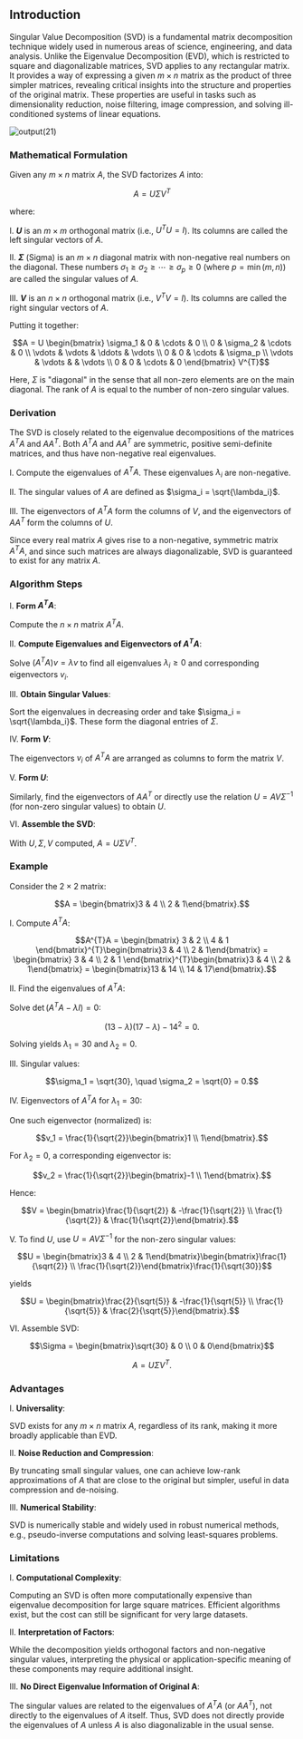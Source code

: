## Introduction

Singular Value Decomposition (SVD) is a fundamental matrix decomposition technique widely used in numerous areas of science, engineering, and data analysis. Unlike the Eigenvalue Decomposition (EVD), which is restricted to square and diagonalizable matrices, SVD applies to any rectangular matrix. It provides a way of expressing a given $m \times n$ matrix as the product of three simpler matrices, revealing critical insights into the structure and properties of the original matrix. These properties are useful in tasks such as dimensionality reduction, noise filtering, image compression, and solving ill-conditioned systems of linear equations.

![output(21)](https://github.com/user-attachments/assets/1479f467-1d30-4f80-84e2-4c996d4b09fc)

### Mathematical Formulation

Given any $m \times n$ matrix $A$, the SVD factorizes $A$ into:

$$A = U \Sigma V^{T}$$

where:

I. **$U$** is an $m \times m$ orthogonal matrix (i.e., $U^{T}U = I$). Its columns are called the left singular vectors of $A$.

II. **$\Sigma$** (Sigma) is an $m \times n$ diagonal matrix with non-negative real numbers on the diagonal. These numbers $\sigma_1 \geq \sigma_2 \geq \cdots \geq \sigma_p \geq 0$ (where $p = \min(m,n)$) are called the singular values of $A$.

III. **$V$** is an $n \times n$ orthogonal matrix (i.e., $V^{T}V = I$). Its columns are called the right singular vectors of $A$.

Putting it together:

$$A = U \begin{bmatrix}
\sigma_1 & 0 & \cdots & 0 \\
0 & \sigma_2 & \cdots & 0 \\
\vdots & \vdots & \ddots & \vdots \\
0 & 0 & \cdots & \sigma_p \\
\vdots & \vdots & & \vdots \\
0 & 0 & \cdots & 0
\end{bmatrix} V^{T}$$

Here, $\Sigma$ is "diagonal" in the sense that all non-zero elements are on the main diagonal. The rank of $A$ is equal to the number of non-zero singular values.

### Derivation

The SVD is closely related to the eigenvalue decompositions of the matrices $A^{T}A$ and $AA^{T}$. Both $A^{T}A$ and $AA^{T}$ are symmetric, positive semi-definite matrices, and thus have non-negative real eigenvalues.

I. Compute the eigenvalues of $A^{T}A$. These eigenvalues $\lambda_i$ are non-negative.

II. The singular values of $A$ are defined as $\sigma_i = \sqrt{\lambda_i}$.

III. The eigenvectors of $A^{T}A$ form the columns of $V$, and the eigenvectors of $AA^{T}$ form the columns of $U$.

Since every real matrix $A$ gives rise to a non-negative, symmetric matrix $A^{T}A$, and since such matrices are always diagonalizable, SVD is guaranteed to exist for any matrix $A$.

### Algorithm Steps

I. **Form $A^{T}A$**:  

Compute the $n \times n$ matrix $A^{T}A$.

II. **Compute Eigenvalues and Eigenvectors of $A^{T}A$**:  

Solve $(A^{T}A) v = \lambda v$ to find all eigenvalues $\lambda_i \ge 0$ and corresponding eigenvectors $v_i$.

III. **Obtain Singular Values**:  

Sort the eigenvalues in decreasing order and take $\sigma_i = \sqrt{\lambda_i}$. These form the diagonal entries of $\Sigma$.

IV. **Form $V$**:  

The eigenvectors $v_i$ of $A^{T}A$ are arranged as columns to form the matrix $V$.

V. **Form $U$**:  

Similarly, find the eigenvectors of $AA^{T}$ or directly use the relation $U = A V \Sigma^{-1}$ (for non-zero singular values) to obtain $U$.

VI. **Assemble the SVD**:  

With $U, \Sigma, V$ computed, $A = U \Sigma V^{T}$.

### Example

Consider the $2 \times 2$ matrix:

$$A = \begin{bmatrix}3 & 4 \\ 2 & 1\end{bmatrix}.$$

I. Compute $A^{T}A$:

$$A^{T}A = \begin{bmatrix} 3 & 2 \\ 4 & 1 \end{bmatrix}^{T}\begin{bmatrix}3 & 4 \\ 2 & 1\end{bmatrix} = \begin{bmatrix} 3 & 4 \\ 2 & 1 \end{bmatrix}^{T}\begin{bmatrix}3 & 4 \\ 2 & 1\end{bmatrix} = \begin{bmatrix}13 & 14 \\ 14 & 17\end{bmatrix}.$$

II. Find the eigenvalues of $A^{T}A$:

Solve $\det(A^{T}A - \lambda I) = 0$:

$$(13-\lambda)(17-\lambda) - 14^2 = 0.$$

Solving yields $\lambda_1 = 30$ and $\lambda_2 = 0$.

III. Singular values:

$$\sigma_1 = \sqrt{30}, \quad \sigma_2 = \sqrt{0} = 0.$$

IV. Eigenvectors of $A^{T}A$ for $\lambda_1=30$:

One such eigenvector (normalized) is:

$$v_1 = \frac{1}{\sqrt{2}}\begin{bmatrix}1 \\ 1\end{bmatrix}.$$

For $\lambda_2=0$, a corresponding eigenvector is:

$$v_2 = \frac{1}{\sqrt{2}}\begin{bmatrix}-1 \\ 1\end{bmatrix}.$$

Hence:

$$V = \begin{bmatrix}\frac{1}{\sqrt{2}} & -\frac{1}{\sqrt{2}} \\ \frac{1}{\sqrt{2}} & \frac{1}{\sqrt{2}}\end{bmatrix}.$$

V. To find $U$, use $U = A V \Sigma^{-1}$ for the non-zero singular values:

$$U = \begin{bmatrix}3 & 4 \\ 2 & 1\end{bmatrix}\begin{bmatrix}\frac{1}{\sqrt{2}} \\ \frac{1}{\sqrt{2}}\end{bmatrix}\frac{1}{\sqrt{30}}$$

yields

$$U = \begin{bmatrix}\frac{2}{\sqrt{5}} & -\frac{1}{\sqrt{5}} \\ \frac{1}{\sqrt{5}} & \frac{2}{\sqrt{5}}\end{bmatrix}.$$

VI. Assemble SVD:

$$\Sigma = \begin{bmatrix}\sqrt{30} & 0 \\ 0 & 0\end{bmatrix}$$

$$A = U \Sigma V^{T}.$$

### Advantages

I. **Universality**:  

SVD exists for any $m \times n$ matrix $A$, regardless of its rank, making it more broadly applicable than EVD.

II. **Noise Reduction and Compression**:  

By truncating small singular values, one can achieve low-rank approximations of $A$ that are close to the original but simpler, useful in data compression and de-noising.

III. **Numerical Stability**:  

SVD is numerically stable and widely used in robust numerical methods, e.g., pseudo-inverse computations and solving least-squares problems.

### Limitations

I. **Computational Complexity**:  

Computing an SVD is often more computationally expensive than eigenvalue decomposition for large square matrices. Efficient algorithms exist, but the cost can still be significant for very large datasets.

II. **Interpretation of Factors**:  

While the decomposition yields orthogonal factors and non-negative singular values, interpreting the physical or application-specific meaning of these components may require additional insight.

III. **No Direct Eigenvalue Information of Original A**:  

The singular values are related to the eigenvalues of $A^{T}A$ (or $AA^{T}$), not directly to the eigenvalues of $A$ itself. Thus, SVD does not directly provide the eigenvalues of $A$ unless $A$ is also diagonalizable in the usual sense.
